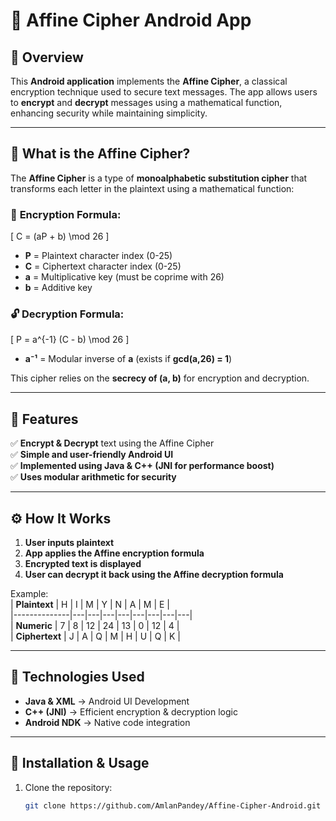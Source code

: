 # 🔐 Affine Cipher Android App  

## 📌 Overview  
This **Android application** implements the **Affine Cipher**, a classical encryption technique used to secure text messages. The app allows users to **encrypt** and **decrypt** messages using a mathematical function, enhancing security while maintaining simplicity.  

---

## 🔢 What is the Affine Cipher?  
The **Affine Cipher** is a type of **monoalphabetic substitution cipher** that transforms each letter in the plaintext using a mathematical function:  

### 🔐 **Encryption Formula:**  
\[
C = (aP + b) \mod 26
\]
- **P** = Plaintext character index (0-25)  
- **C** = Ciphertext character index (0-25)  
- **a** = Multiplicative key (must be coprime with 26)  
- **b** = Additive key  

### 🔓 **Decryption Formula:**  
\[
P = a^{-1} (C - b) \mod 26
\]
- **a⁻¹** = Modular inverse of **a** (exists if **gcd(a,26) = 1**)  

This cipher relies on the **secrecy of (a, b)** for encryption and decryption.

---

## 📱 Features  
✅ **Encrypt & Decrypt** text using the Affine Cipher  
✅ **Simple and user-friendly Android UI**  
✅ **Implemented using Java & C++ (JNI for performance boost)**  
✅ **Uses modular arithmetic for security**  

---

## ⚙️ How It Works  
1. **User inputs plaintext**  
2. **App applies the Affine encryption formula**  
3. **Encrypted text is displayed**  
4. **User can decrypt it back using the Affine decryption formula**  

Example:  
| **Plaintext** | H | I | M | Y | N | A | M | E |  
|--------------|---|---|---|---|---|---|---|---|  
| **Numeric**  | 7 | 8 | 12 | 24 | 13 | 0 | 12 | 4 |  
| **Ciphertext** | J | A | Q | M | H | U | Q | K |  

---

## 🔧 Technologies Used  
- **Java & XML** → Android UI Development  
- **C++ (JNI)** → Efficient encryption & decryption logic  
- **Android NDK** → Native code integration  

---

## 🚀 Installation & Usage  
1. Clone the repository:  
   ```bash
   git clone https://github.com/AmlanPandey/Affine-Cipher-Android.git

